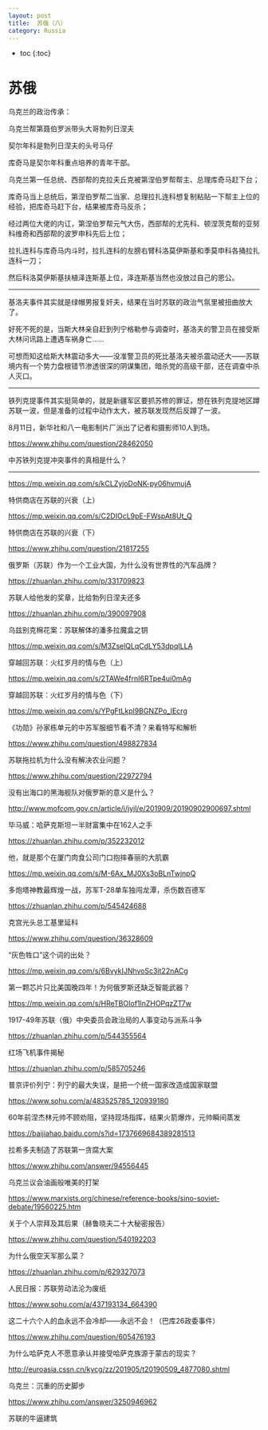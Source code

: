 ```yaml
---
layout: post
title:  苏俄（八）
category: Russia 
---
```


* toc
{:toc}

# 苏俄

乌克兰的政治传承：

乌克兰帮第聂伯罗派带头大哥勃列日涅夫

契尔年科是勃列日涅夫的头号马仔

库奇马是契尔年科重点培养的青年干部。

乌克兰第一任总统、西部帮的克拉夫丘克被第涅伯罗帮帮主、总理库奇马赶下台；

库奇马当上总统后，第涅伯罗帮二当家、总理拉扎连科想复制粘贴一下帮主上位的经验，把库奇马赶下台，结果被库奇马反杀；

经过两位大佬的内讧，第涅伯罗帮元气大伤，西部帮的尤先科、顿涅茨克帮的亚努科维奇和西部帮的波罗申科先后上位；

拉扎连科与库奇马内斗时，拉扎连科的左膀右臂科洛莫伊斯基和季莫申科各捅拉扎连科一刀；

然后科洛莫伊斯基扶植泽连斯基上位，泽连斯基当然也没放过自己的恩公。

---

基洛夫事件其实就是绿帽男报复奸夫，结果在当时苏联的政治气氛里被扭曲放大了。

好死不死的是，当斯大林亲自赶到列宁格勒参与调查时，基洛夫的警卫员在接受斯大林问讯路上遭遇车祸身亡......

可想而知这给斯大林震动多大——没准警卫员的死比基洛夫被杀震动还大——苏联境内有一个势力盘根错节渗透很深的阴谋集团，暗杀党的高级干部，还在调查中杀人灭口。

---

铁列克提事件其实挺简单的，就是新疆军区要抓苏修的罪证，想在铁列克提地区蹲苏联一波，但是准备的过程中动作太大，被苏联发现然后反蹲了一波。

8月11日，新华社和八一电影制片厂派出了记者和摄影师10人到场。

https://www.zhihu.com/question/28462050

中苏铁列克提冲突事件的真相是什么？

---

https://mp.weixin.qq.com/s/kCLZyjoDoNK-py06hvmujA

特供商店在苏联的兴衰（上）

https://mp.weixin.qq.com/s/C2DIOcL9pE-FWspAt8Ut_Q

特供商店在苏联的兴衰（下）

https://www.zhihu.com/question/21817255

俄罗斯（苏联）作为一个工业大国，为什么没有世界性的汽车品牌？

https://zhuanlan.zhihu.com/p/331709823

苏联人给他发的奖章，比给勃列日涅夫还多

https://zhuanlan.zhihu.com/p/390097908

乌兹别克棉花案：苏联解体的潘多拉魔盒之钥

https://mp.weixin.qq.com/s/M3ZselQLqCdLY53dpqILLA

穿越回苏联：火红岁月的情与色（上）

https://mp.weixin.qq.com/s/2TAWe4frnI6RTpe4ui0mAg

穿越回苏联：火红岁月的情与色（下）

https://mp.weixin.qq.com/s/YPgFtLkpl9BGNZPo_IEcrg

《功勋》孙家栋单元的中苏军服细节看不清？来看特写和解析

https://www.zhihu.com/question/498827834

苏联拖拉机为什么没有解决农业问题？

https://www.zhihu.com/question/22972794

没有出海口的黑海舰队对俄罗斯的意义是什么？

http://www.mofcom.gov.cn/article/i/jyjl/e/201909/20190902900697.shtml

毕马威：哈萨克斯坦一半财富集中在162人之手

https://zhuanlan.zhihu.com/p/352232012

他，就是那个在厦门肉食公司门口抱摔春丽的大肌霸

https://mp.weixin.qq.com/s/M-6Ax_MJ0Xs3oBLnTwjnpQ

多炮塔神教最辉煌一战，苏军T-28单车独闯龙潭，杀伤数百德军

https://zhuanlan.zhihu.com/p/545424688

克宫光头总工基里延科

https://www.zhihu.com/question/36328609

“灰色牲口”这个词的出处？

https://mp.weixin.qq.com/s/6BvykIJNhvoSc3it22nACg

第一颗芯片只比美国晚四年！为何俄罗斯还缺乏智能武器？

https://mp.weixin.qq.com/s/HReTBOIof1lnZHOPqzZT7w

1917-49年苏联（俄）中央委员会政治局的人事变动与派系斗争

https://zhuanlan.zhihu.com/p/544355564

红场飞机事件揭秘

https://zhuanlan.zhihu.com/p/585705246

普京评价列宁：列宁的最大失误，是把一个统一国家改造成国家联盟

https://www.sohu.com/a/483525785_120939180

60年前涅杰林元帅不顾劝阻，坚持现场指挥，结果火箭爆炸，元帅瞬间蒸发 

https://baijiahao.baidu.com/s?id=1737669684389281513

拉希多夫制造了苏联第一贪腐大案

https://www.zhihu.com/answer/94556445

乌克兰议会油画般唯美的打架

https://www.marxists.org/chinese/reference-books/sino-soviet-debate/19560225.htm

关于个人崇拜及其后果（赫鲁晓夫二十大秘密报告）

https://www.zhihu.com/question/540192203

为什么俄空天军那么菜？

https://zhuanlan.zhihu.com/p/629327073

人民日报：苏联劳动法沦为废纸

https://www.sohu.com/a/437193134_664390

这二十六个人的血永远不会冷却——永远不会！（巴库26政委事件）

https://www.zhihu.com/question/605476193

为什么哈萨克人不愿意承认并接受哈萨克族源于蒙古的现实？

http://euroasia.cssn.cn/kycg/zz/201905/t20190509_4877080.shtml

乌克兰：沉重的历史脚步

https://www.zhihu.com/answer/3250946962

苏联的牛逼建筑
